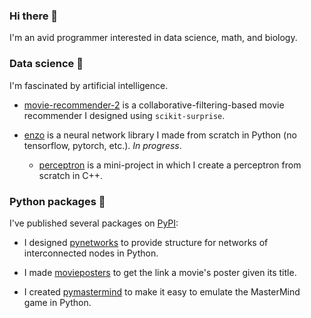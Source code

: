 ### Hi there 👋 

I'm an avid programmer interested in data science, math, and biology.

### Data science 🧪

I'm fascinated by artificial intelligence.

- [movie-recommender-2](https://github.com/thomasbreydo/movie-recommender-2) is a collaborative-filtering-based movie recommender I designed using `scikit-surprise`.

- [enzo](https://github.com/thomasbreydo/enzo) is a neural network library I made from scratch in Python (no tensorflow, pytorch, etc.). *In progress*.

  - [perceptron](https://github.com/thomasbreydo/perceptron) is a mini-project in which I create a perceptron from scratch in C++.

### Python packages 🐍

I've published several packages on [PyPI](https://pypi.org/user/tbreydo/):

- I designed [pynetworks](https://github.com/thomasbreydo/pynetworks) to provide structure for networks of interconnected nodes in Python.

- I made [movieposters](https://github.com/thomasbreydo/movieposters) to get the link a movie's poster given its title.

- I created [pymastermind](https://github.com/thomasbreydo/pymastermind) to make it easy to emulate the MasterMind game in Python.
